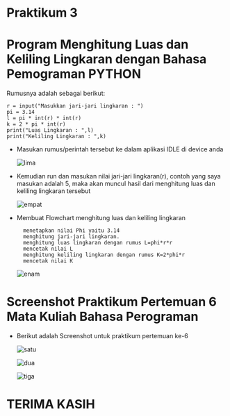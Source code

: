 # Praktikum 3

# Program Menghitung Luas dan Keliling Lingkaran dengan Bahasa Pemograman PYTHON

Rumusnya adalah sebagai berikut:

    r = input("Masukkan jari-jari lingkaran : ")
    pi = 3.14
    l = pi * int(r) * int(r)
    k = 2 * pi * int(r)
    print("Luas Lingkaran : ",l)
    print("Keliling Lingkaran : ",k)
  
* Masukan rumus/perintah tersebut ke dalam aplikasi IDLE di device anda

    ![lima](https://user-images.githubusercontent.com/115889904/198937308-f51086af-9bb7-484d-89a7-11ef05dde977.png)

* Kemudian run dan masukan nilai jari-jari lingkaran(r), contoh yang saya masukan adalah 5, maka akan muncul hasil dari menghitung luas dan keliling lingkaran tersebut

    ![empat](https://user-images.githubusercontent.com/115889904/198937338-b959c78a-5e7e-425f-ba79-3b22179912e0.png)

* Membuat Flowchart menghitung luas dan keliling lingkaran
    
        menetapkan nilai Phi yaitu 3.14
        menghitung jari-jari lingkaran.
        menghitung luas lingkaran dengan rumus L=phi*r*r
        mencetak nilai L
        menghitung keliling lingkaran dengan rumus K=2*phi*r
        mencetak nilai K

    ![enam](https://user-images.githubusercontent.com/115889904/198938995-5d117d7a-f33d-426f-84f6-8f3d73202a0e.png)

# Screenshot Praktikum Pertemuan 6 Mata Kuliah Bahasa Perograman
* Berikut adalah Screenshot untuk praktikum pertemuan ke-6

    ![satu](https://user-images.githubusercontent.com/115889904/198939708-b755623b-2db4-4f6c-ae40-f153964b0cc6.png)
    
    ![dua](https://user-images.githubusercontent.com/115889904/198939729-86458d72-5ee0-4352-bbe8-7ab72f0997c8.png)
    
    ![tiga](https://user-images.githubusercontent.com/115889904/198939746-dab7fbb1-2d66-4d3b-9455-4c83dc6edfcc.png)
    


# TERIMA KASIH





